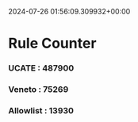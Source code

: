 2024-07-26 01:56:09.309932+00:00
# Rule Counter 
 ### UCATE : 487900

 ### Veneto : 75269

 ### Allowlist : 13930